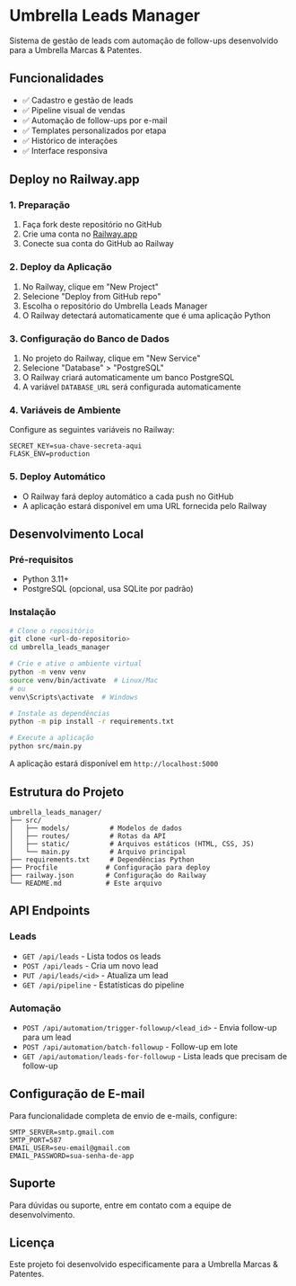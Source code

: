 # Umbrella Leads Manager

Sistema de gestão de leads com automação de follow-ups desenvolvido para a Umbrella Marcas & Patentes.

## Funcionalidades

- ✅ Cadastro e gestão de leads
- ✅ Pipeline visual de vendas
- ✅ Automação de follow-ups por e-mail
- ✅ Templates personalizados por etapa
- ✅ Histórico de interações
- ✅ Interface responsiva

## Deploy no Railway.app

### 1. Preparação
1. Faça fork deste repositório no GitHub
2. Crie uma conta no [Railway.app](https://railway.app)
3. Conecte sua conta do GitHub ao Railway

### 2. Deploy da Aplicação
1. No Railway, clique em "New Project"
2. Selecione "Deploy from GitHub repo"
3. Escolha o repositório do Umbrella Leads Manager
4. O Railway detectará automaticamente que é uma aplicação Python

### 3. Configuração do Banco de Dados
1. No projeto do Railway, clique em "New Service"
2. Selecione "Database" > "PostgreSQL"
3. O Railway criará automaticamente um banco PostgreSQL
4. A variável `DATABASE_URL` será configurada automaticamente

### 4. Variáveis de Ambiente
Configure as seguintes variáveis no Railway:

```
SECRET_KEY=sua-chave-secreta-aqui
FLASK_ENV=production
```

### 5. Deploy Automático
- O Railway fará deploy automático a cada push no GitHub
- A aplicação estará disponível em uma URL fornecida pelo Railway

## Desenvolvimento Local

### Pré-requisitos
- Python 3.11+
- PostgreSQL (opcional, usa SQLite por padrão)

### Instalação
```bash
# Clone o repositório
git clone <url-do-repositorio>
cd umbrella_leads_manager

# Crie e ative o ambiente virtual
python -m venv venv
source venv/bin/activate  # Linux/Mac
# ou
venv\Scripts\activate  # Windows

# Instale as dependências
python -m pip install -r requirements.txt

# Execute a aplicação
python src/main.py
```

A aplicação estará disponível em `http://localhost:5000`

## Estrutura do Projeto

```
umbrella_leads_manager/
├── src/
│   ├── models/          # Modelos de dados
│   ├── routes/          # Rotas da API
│   ├── static/          # Arquivos estáticos (HTML, CSS, JS)
│   └── main.py          # Arquivo principal
├── requirements.txt     # Dependências Python
├── Procfile            # Configuração para deploy
├── railway.json        # Configuração do Railway
└── README.md           # Este arquivo
```

## API Endpoints

### Leads
- `GET /api/leads` - Lista todos os leads
- `POST /api/leads` - Cria um novo lead
- `PUT /api/leads/<id>` - Atualiza um lead
- `GET /api/pipeline` - Estatísticas do pipeline

### Automação
- `POST /api/automation/trigger-followup/<lead_id>` - Envia follow-up para um lead
- `POST /api/automation/batch-followup` - Follow-up em lote
- `GET /api/automation/leads-for-followup` - Lista leads que precisam de follow-up

## Configuração de E-mail

Para funcionalidade completa de envio de e-mails, configure:

```
SMTP_SERVER=smtp.gmail.com
SMTP_PORT=587
EMAIL_USER=seu-email@gmail.com
EMAIL_PASSWORD=sua-senha-de-app
```

## Suporte

Para dúvidas ou suporte, entre em contato com a equipe de desenvolvimento.

## Licença

Este projeto foi desenvolvido especificamente para a Umbrella Marcas & Patentes.